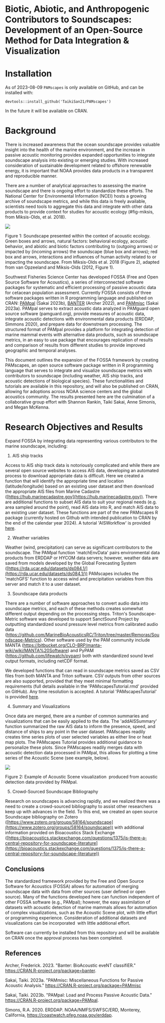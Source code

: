# **Biotic, Abiotic, and Anthropogenic Contributors to Soundscapes: Development of an Open-Source Method for Data Integration & Visualization**

# **Installation**

As of 2023-08-09 `PAMscapes` is only available on GitHub, and can be installed with:

```{r}
devtools::install_github('TaikiSan21/PAMscapes')
```

In the future it will be available on CRAN.

# **Background**

There is increased awareness that the ocean soundscape provides valuable insight into the health of the marine environment, and the increase in passive acoustic monitoring provides expanded opportunities to integrate soundscape analysis into existing or emerging studies. With increased consideration of sustainable development related to offshore renewable energy, it is important that NOAA provides data products in a transparent and reproducible manner.

There are a number of analytical approaches to assessing the marine soundscape and there is ongoing effort to standardize these efforts. The National Center for Environmental Information (NCEI) hosts a growing archive of soundscape metrics, and while this data is freely available, scientists need tools to aggregate this data and integrate with other data products to provide context for studies for acoustic ecology (#fig-miksis, from Miksis-Olds, et al. 2018).

[![](https://lh4.googleusercontent.com/Eew_ZU0npjk7u48StR2SS-YHM2Fc0VsNysLvJkXasB6-cEqYqJH4HNDv7KexW658EnPT7zb3emaqn6nTFIlu1Yw483FRlS55IVX7LXDbtZtjE4GBLHKF-vO-s7dB0WHVQo5YYir0GoEX4nBGE7HLLw)](https://acousticstoday.org/wp-content/uploads/2018/03/Exploring-the-Ocean-Through-Soundscapes.pdf)                                                                                                             

Figure 1: Soundscape presented within the context of acoustic ecology. Green boxes and arrows, natural factors: behavioral ecology, acoustic behavior, and abiotic and biotic factors contributing to (outgoing arrows) or impacted by (incoming arrows) the soundscape (blue box and arrows); red box and arrows, interactions and influences of human activity related to or impacting the soundscape. From Miksis-Olds et al. 2018 (Figure 2), adapted from van Opzeeland and Miksis-Olds (2012, Figure 1).

Southwest Fisheries Science Center has developed FOSSA (Free and Open Source Software for Acoustics), a series of interconnected software packages for systematic and efficient processing of passive acoustic data for cetacean population assessment. Currently FOSSA consists of three software packages written in R programming language and published on CRAN: [PAMpal](https://github.com/TaikiSan21/PAMpal) (Sakai 2023b), [BANTER](https://github.com/EricArcher/banter) (Archer 2022), and [PAMmisc](https://github.com/TaikiSan21/PAMmisc) (Sakai 2023a). PAMpal serves to extract acoustic data analyzed in PAMguard open source software (pamguard.org), provide measures of acoustic data, integrate acoustic detections with environmental data products (ERDDAP, Simmons 2020), and prepare data for downstream processing. The structured format of PAMpal provides a platform for integrating detection of marine mammal events with alternative data products, such as soundscape metrics, in an easy to use package that encourages replication of results and comparison of results from different studies to provide improved geographic and temporal analyses.

This document outlines the expansion of the FOSSA framework by creating PAMscapes, an open source software package written in R programming language that serves to integrate and visualize soundscape metrics with contributors to soundscape (including weather, AIS ship tracks, and acoustic detections of biological species). These functionalities and tutorials are available in this repository, and will also be published on CRAN, allowing for adoptions across NOAA science centers and the global acoustics community. The results presented here are the culmination of a collaborative group effort with Shannon Rankin, Taiki Sakai, Anne Simonis, and Megan McKenna.

# **Research Objectives and Results**

Expand FOSSA by integrating data representing various contributors to the marine soundscape, including:

1.  AIS ship tracks

Access to AIS ship track data is notoriously complicated and while there are several open source websites to access AIS data, developing an automated process to download appropriate data is difficult. Here we created a function that will identify the appropriate time and location (latitude/longitude) based on an existing user dataset and then download the appropriate AIS files from Marine Cadastre ([https://hub.marinecadastre.gov](https://hub.marinecadastre.gov)). There are additional functions to subset AIS data to suit your regional needs (e.g. area sampled around the point), read AIS data into R, and match AIS data to an existing user dataset. These functions are part of the new PAMscapes R package (currently hosted on Github with intended publication to CRAN by the end of the calendar year 2024). A tutorial 'AISWorkflow' is provided [here](https://github.com/TaikiSan21/PAMscapes/blob/82e2d1a0e83d24a26d1754b66c5b29e294af7991/tutorial/AISWorkflow.rmd).

2.  Weather variables

Weather (wind, precipitation) can serve as significant contributors to the soundscape. The PAMpal function 'matchEnvData' pairs environmental data products from ERDDAP or HYCOM data servers; however, weather data are saved from models developed by the Global Forecasting System ([https://rda.ucar.edu/datasets/ds084.1/](https://rda.ucar.edu/datasets/ds084.1/)) PAMscapes includes the 'matchGFS' function to access wind and precipitation variables from this server and match it to a user dataset.

3.  Soundscape data products

There are a number of software approaches to convert audio data into soundscape metrics, and each of these methods creates somewhat different output depending on the processing steps. Triton's Soundscape-Metric software was developed to support SanctSound Project by outputting standardized sound pressure level metrics from calibrated audio data (<https://github.com/MarineBioAcousticsRC/Triton/tree/master/Remoras/Soundscape-Metrics>). Other software used by the PAM community include MANTA (<https://bitbucket.org/CLO-BRP/manta-wiki/wiki/MANTA%20Software>) and PyPAM (<https://github.com/lifewatch/pypam>) both with standardized sound level output formats, including netCDF format. 

We developed functions that can read in soundscape metrics saved as CSV files from both MANTA and Triton software. CSV outputs from other sources are also supported, provided that they meet minimal formatting requirements (full details available in the 'PAMscapesTutorial.rmd' provided on GitHub). Any time resolution is accepted. A tutorial 'PAMscapesTutorial' is provided [here](https://github.com/TaikiSan21/PAMscapes/blob/82e2d1a0e83d24a26d1754b66c5b29e294af7991/tutorial/PAMscapesTutorial.rmd).

4.  Summary and Visualizations

Once data are merged, there are a number of common summaries and visualizations that can be easily applied to the data. The 'addAISSummary' function summarized the raw AIS data to inform the presence, speed, and distance of ships to any point in the user dataset. PAMscapes readily creates time series plots of user selected variables as either line or heat map plots. The PAMscapes Tutorial provides additional guidance to personalize these plots. Since PAMscapes readily merges data with acoustic detection data processed in PAMpal, this allows for plotting a time series of the Acoustic Scene (see example, below). 

![](https://lh5.googleusercontent.com/mtIfP5uOPcjDLUj_nHyskD62OsTtz0kfMl3wbIBgnFEg6qxX16H1qSyTBkbSXR0UcCfFodjfk8dNl_zZ5CR1_IlZCiDt2fpwgyxkbixrWLW0EzxfIVnxQQBsIwHD0eNxJpUl1r0VfYbrUhKhf7IBWA)

Figure 2: Example of Acoustic Scene visualization  produced from acoustic detection data provided by PAMpal. 

5.  Crowd-Sourced Soundscape Bibliography

Research on soundscapes is advancing rapidly, and we realized there was a need to create a crowd-sourced bibliography to assist other researchers keep up with advances in the field. To this end, we created an open source Soundscape bibliography on Zotero ([https://www.zotero.org/groups/58164/soundscape](https://www.zotero.org/groups/58164/soundscape)) with additional information provided on Bioacoustics Stack Exchange ([https://bioacoustics.stackexchange.com/questions/1375/is-there-a-central-repository-for-soundscape-literature](https://bioacoustics.stackexchange.com/questions/1375/is-there-a-central-repository-for-soundscape-literature))

## **Conclusions**

The standardized framework provided by the Free and Open Source Software for Acoustics (FOSSA) allows for automation of merging soundscape data with data from other sources (user defined or open source). Many of the functions developed here can function independent of other FOSSA software (e.g., PAMpal); however, the easy assimilation of datasets with acoustic detection of marine mammals allows for automation of complex visualizations, such as the Acoustic Scene plot, with little effort or programming experience. Consideration of additional datasets and visualizations can be incorporated  with little additional effort.

Software can currently be installed from this repository and will be available on CRAN once the approval process has been completed. 

## **References**

Archer, Frederick. 2023. "Banter: BioAcoustic eveNT classifiER." <https://CRAN.R-project.org/package=banter>.

Sakai, Taiki. 2023a. "PAMmisc: Miscellaneous Functions for Passive Acoustic Analysis." <https://CRAN.R-project.org/package=PAMmisc>

Sakai, Taiki. 2023b. "PAMpal: Load and Process Passive Acoustic Data." <https://CRAN.R-project.org/package=PAMpal>.

Simons, R.A. 2020. ERDDAP. NOAA/NMFS/SWFSC/ERD, Monterey, California, <https://coastwatch.pfeg.noaa.gov/erddap>.
